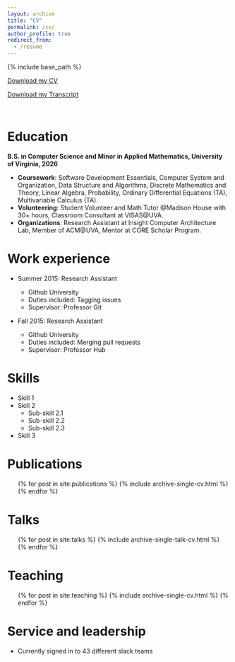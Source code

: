```yaml
---
layout: archive
title: "CV"
permalink: /cv/
author_profile: true
redirect_from:
  - /resume
---
```


{% include base_path %}

[Download my CV](https://drive.google.com/file/d/17LJurBF-dPZPoZpdA896hSa8ghkW0ifj/view?usp=sharing)  

[Download my Transcript](https://drive.google.com/file/d/1uVPoSy6UIb9WsYwLurv9nWmaTtWxeCo8/view?usp=sharing)

<br>

Education
======
**B.S. in Computer Science and Minor in Applied Mathematics, University of Virginia, 2026**
* **Coursework**: Software Development Essentials, Computer System and Organization, Data Structure and Algorithms, Discrete Mathematics and Theory, Linear Algebra, Probability, Ordinary Differential Equations (TA), Multivariable Calculus (TA).
* **Volunteering**: Student Volunteer and Math Tutor @Madison House with 30+ hours, Classroom Consultant at VISAS@UVA.
* **Organizations**: Research Assistant at Insight Computer Architecture Lab, Member of ACM@UVA, Mentor at CORE Scholar Program.

Work experience
======
* Summer 2015: Research Assistant
  * Github University
  * Duties included: Tagging issues
  * Supervisor: Professor Git

* Fall 2015: Research Assistant
  * Github University
  * Duties included: Merging pull requests
  * Supervisor: Professor Hub
  
Skills
======
* Skill 1
* Skill 2
  * Sub-skill 2.1
  * Sub-skill 2.2
  * Sub-skill 2.3
* Skill 3

Publications
======
  <ul>{% for post in site.publications %}
    {% include archive-single-cv.html %}
  {% endfor %}</ul>
  
Talks
======
  <ul>{% for post in site.talks %}
    {% include archive-single-talk-cv.html %}
  {% endfor %}</ul>
  
Teaching
======
  <ul>{% for post in site.teaching %}
    {% include archive-single-cv.html %}
  {% endfor %}</ul>
  
Service and leadership
======
* Currently signed in to 43 different slack teams
